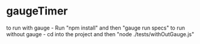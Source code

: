 # gaugeTimer

to run with gauge - Run "npm install" and then "gauge run specs"
to run without gauge - cd into the project and then  "node ./tests/withOutGauge.js"
